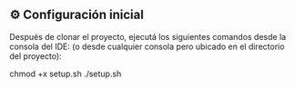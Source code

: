 ## ⚙️ Configuración inicial

Después de clonar el proyecto, ejecutá los siguientes comandos desde la consola del IDE:
(o desde cualquier consola pero ubicado en el directorio del proyecto):

chmod +x setup.sh
./setup.sh
